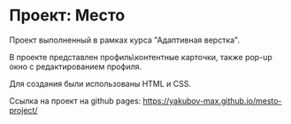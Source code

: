 # Проект: Место

Проект выполненный в рамках курса "Адаптивная верстка".

В проекте представлен профиль\контентные карточки, также pop-up окно с редактированием профиля.

Для создания были использованы HTML и CSS.

Ссылка на проект на github pages: https://yakubov-max.github.io/mesto-project/

